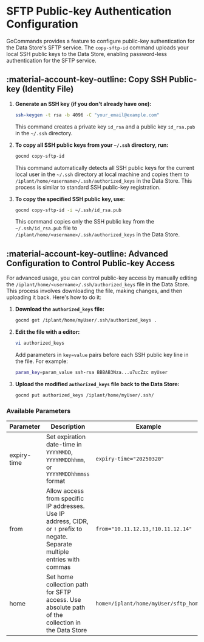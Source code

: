 # SFTP Public-key Authentication Configuration

GoCommands provides a feature to configure public-key authentication for the Data Store's SFTP service. The `copy-sftp-id` command uploads your local SSH public keys to the Data Store, enabling password-less authentication for the SFTP service.

## :material-account-key-outline: Copy SSH Public-key (Identity File)

1. **Generate an SSH key (if you don't already have one):**
    ```sh
    ssh-keygen -t rsa -b 4096 -C "your_email@example.com"
    ```

    This command creates a private key `id_rsa` and a public key `id_rsa.pub` in the `~/.ssh` directory.

2. **To copy all SSH public keys from your `~/.ssh` directory, run:**
    ```sh
    gocmd copy-sftp-id
    ```

    This command automatically detects all SSH public keys for the current local user in the `~/.ssh` directory at local machine and copies them to `/iplant/home/<username>/.ssh/authorized_keys` in the Data Store. This process is similar to standard SSH public-key registration.

3. **To copy the specified SSH public key, use:**
    ```sh
    gocmd copy-sftp-id -i ~/.ssh/id_rsa.pub
    ```

    This command copies only the SSH public key from the `~/.ssh/id_rsa.pub` file to `/iplant/home/<username>/.ssh/authorized_keys` in the Data Store.

## :material-account-key-outline: Advanced Configuration to Control Public-key Access

For advanced usage, you can control public-key access by manually editing the `/iplant/home/<username>/.ssh/authorized_keys` file in the Data Store. This process involves downloading the file, making changes, and then uploading it back. Here's how to do it:

1. **Download the `authorized_keys` file:**
    ```sh
    gocmd get /iplant/home/myUser/.ssh/authorized_keys .
    ```

2. **Edit the file with a editor:**
    ```sh
    vi authorized_keys
    ```

    Add parameters in `key=value` pairs before each SSH public key line in the file. For example:
    ```sh
    param_key=param_value ssh-rsa BBBAB3Nza...u7ucZzc myUser
    ```

3. **Upload the modified `authorized_keys` file back to the Data Store:**
    ```sh
    gocmd put authorized_keys /iplant/home/myUser/.ssh/
    ```

### Available Parameters

| Parameter   | Description | Example |
|-------------|-------------|---------|
| expiry-time | Set expiration date-time in `YYYYMMDD`, `YYYYMMDDhhmm`, or `YYYYMMDDhhmmss` format | `expiry-time="20250320"` |
| from        | Allow access from specific IP addresses. Use IP address, CIDR, or `!` prefix to negate. Separate multiple entries with commas | `from="10.11.12.13,!10.11.12.14"` |
| home        | Set home collection path for SFTP access. Use absolute path of the collection in the Data Store | `home=/iplant/home/myUser/sftp_home` |

